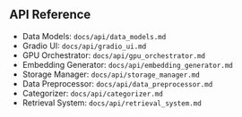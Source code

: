 ## API Reference

- Data Models: `docs/api/data_models.md`
- Gradio UI: `docs/api/gradio_ui.md`
- GPU Orchestrator: `docs/api/gpu_orchestrator.md`
- Embedding Generator: `docs/api/embedding_generator.md`
- Storage Manager: `docs/api/storage_manager.md`
- Data Preprocessor: `docs/api/data_preprocessor.md`
- Categorizer: `docs/api/categorizer.md`
- Retrieval System: `docs/api/retrieval_system.md`